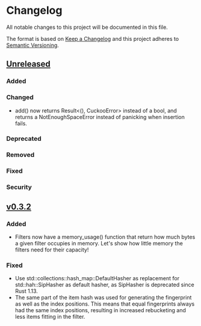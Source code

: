 # Changelog
All notable changes to this project will be documented in this file.

The format is based on [Keep a Changelog](http://keepachangelog.com/en/1.0.0/)
and this project adheres to [Semantic Versioning](http://semver.org/spec/v2.0.0.html).

## [Unreleased]
### Added
### Changed
- add() now returns Result<(), CuckooError> instead of a bool, and returns a NotEnoughSpaceError instead of panicking
  when insertion fails.
### Deprecated
### Removed
### Fixed
### Security

## [v0.3.2]
### Added
- Filters now have a memory_usage() function that return how much bytes a given filter occupies in memory.
  Let's show how little memory the filters need for their capacity!
### Fixed
- Use std::collections::hash_map::DefaultHasher as replacement for std::hah::SipHasher as default hasher, as
  SipHasher is deprecated since Rust 1.13.
- The same part of the item hash was used for generating the fingerprint as well as the index positions. This means that
  equal fingerprints always had the same index positions, resulting in increased rebucketing and less items fitting in
  the filter.

[Unreleased]: https://github.com/seiflotfy/rust-cuckoofilter/compare/v0.3.2...HEAD
[v0.3.2]: https://github.com/seiflotfy/rust-cuckoofilter/compare/v0.3.1...v0.3.2
